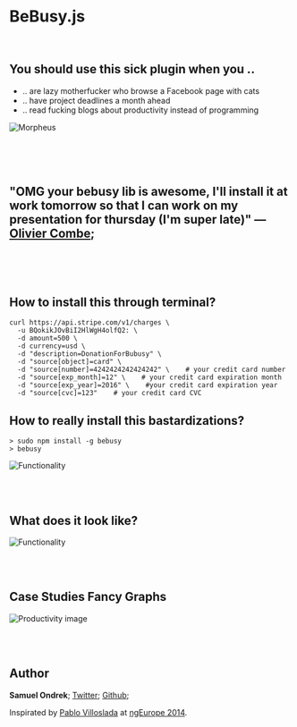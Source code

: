 # BeBusy.js

<br/>

## You should use this sick plugin when you ..

 - .. are lazy motherfucker who browse a Facebook page with cats
 - .. have project deadlines a month ahead
 - .. read fucking blogs about productivity instead of programming


![Morpheus](https://rawgit.com/ondrek/bebusy.js/master/graphs/morpheus.jpg?2)

<br/><br/><br/>


## "OMG your bebusy lib is awesome, I'll install it at work tomorrow so that I can work on my presentation for thursday (I'm super late)" — [Olivier Combe](https://twitter.com/OCombe/status/526493222554857472);

<br/><br/><br/>

## How to install this through terminal?

    curl https://api.stripe.com/v1/charges \
      -u BQokikJOvBiI2HlWgH4olfQ2: \
      -d amount=500 \
      -d currency=usd \
      -d "description=DonationForBubusy" \
      -d "source[object]=card" \
      -d "source[number]=4242424242424242" \    # your credit card number
      -d "source[exp_month]=12" \    # your credit card expiration month
      -d "source[exp_year]=2016" \    #your credit card expiration year
      -d "source[cvc]=123"    # your credit card CVC

## How to really install this bastardizations?

    > sudo npm install -g bebusy
    > bebusy

![Functionality](https://rawgit.com/ondrek/bebusy.js/master/graphs/gollum.jpg)


<br/><br/>

## What does it look like?

![Functionality](https://rawgit.com/ondrek/bebusy.js/master/graphs/functionality.gif)

<br/><br/>

## Case Studies Fancy Graphs

![Productivity image](https://rawgit.com/ondrek/bebusy.js/master/graphs/productivity-2.png)

<br/><br/>

## Author

**Samuel Ondrek**;
[Twitter](https://twitter.com/ondrek "Follow ma men on Twitter");
[Github](https://github.com/ondrek "Follow ma men on Github");

Inspirated by [Pablo Villoslada](https://twitter.com/Puigcerber) at [ngEurope 2014](http://ngeurope.org/).


 [1]: http://en.wikipedia.org/wiki/Rainbow_table  "Check what is a rainbow table on Wikipedia"
 [2]: http://www.hashkiller.co.uk/  "Try to crack your own MD5 hash"
 [3]: http://en.wikipedia.org/wiki/Niels_Provos "Niels is a researcher in the areas of secure systems"
 [4]: http://en.wikipedia.org/wiki/Avalanche_effect
 [5]: http://en.wikipedia.org/wiki/Pigeonhole_principle